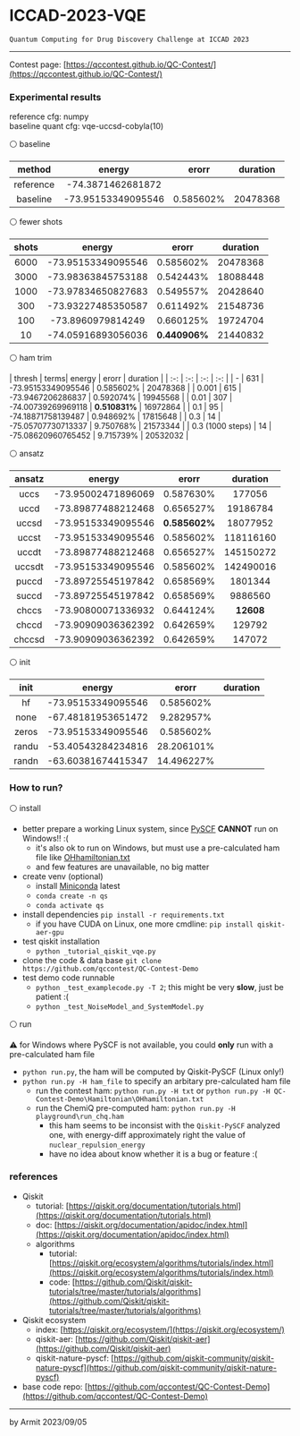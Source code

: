 # ICCAD-2023-VQE

    Quantum Computing for Drug Discovery Challenge at ICCAD 2023

----

Contest page: [https://qccontest.github.io/QC-Contest/](https://qccontest.github.io/QC-Contest/)  


### Experimental results

reference cfg: numpy  
baseline quant cfg: vqe-uccsd-cobyla(10)  

⚪ baseline

| method | energy | erorr | duration |
| :-: | :-: | :-: | :-: |
| reference | -74.3871462681872  |  |  |
| baseline | -73.95153349095546 | 0.585602% | 20478368 |

⚪ fewer shots

| shots | energy | erorr | duration |
| :-: | :-: | :-: | :-: |
| 6000 | -73.95153349095546 | 0.585602% | 20478368 |
| 3000 | -73.98363845753188 | 0.542443% | 18088448 |
| 1000 | -73.97834650827683 | 0.549557% | 20428640 |
|  300 | -73.93227485350587 | 0.611492% | 21548736 |
|  100 | -73.8960979814249  | 0.660125% | 19724704 |
|   10 | -74.05916893056036 | **0.440906%** | 21440832 |

⚪ ham trim

| thresh | terms| energy | erorr | duration |
| :-: | :-: | :-: | :-: |
| -     | 631 | -73.95153349095546 | 0.585602% | 20478368 |
| 0.001 | 615 | -73.9467206286837  | 0.592074% | 19945568 |
| 0.01  | 307 | -74.00739269969118 | **0.510831%** | 16972864 |
| 0.1   |  95 | -74.18871758139487 | 0.948692% | 17815648 |
| 0.3   |  14 | -75.05707730713337 | 9.750768% | 21573344 |
| 0.3 (1000 steps) | 14 | -75.08620960765452 | 9.715739% | 20532032 |

⚪ ansatz

| ansatz | energy | erorr | duration |
| :-: | :-: | :-: | :-: |
| uccs   | -73.95002471896069 | 0.587630% | 177056 |
| uccd   | -73.89877488212468 | 0.656527% | 19186784 |
| uccsd  | -73.95153349095546 | **0.585602%** | 18077952 |
| uccst  | -73.95153349095546 | 0.585602% | 118116160 |
| uccdt  | -73.89877488212468 | 0.656527% | 145150272 |
| uccsdt | -73.95153349095546 | 0.585602% | 142490016 |
| puccd  | -73.89725545197842 | 0.658569% | 1801344 |
| succd  | -73.89725545197842 | 0.658569% | 9886560 |
| chccs  | -73.90800071336932 | 0.644124% | **12608** |
| chccd  | -73.90909036362392 | 0.642659% | 129792 |
| chccsd | -73.90909036362392 | 0.642659% | 147072 |

⚪ init

| init | energy | erorr | duration |
| :-: | :-: | :-: | :-: |
| hf    | -73.95153349095546 | 0.585602% |  |
| none  | -67.48181953651472 | 9.282957% |  |
| zeros | -73.95153349095546 | 0.585602% |  |
| randu | -53.40543284234816 | 28.206101% |  |
| randn | -63.60381674415347 | 14.496227% |  |


### How to run?

⚪ install

- better prepare a working Linux system, since [PySCF](https://pyscf.org/) **CANNOT** run on Windows!! :(
  - it's also ok to run on Windows, but must use a pre-calculated ham file like [OHhamiltonian.txt](QC-Contest-Demo/Hamiltonian/OHhamiltonian.txt)
  - and few features are unavailable, no big matter
- create venv (optional)
  - install [Miniconda](https://docs.conda.io/projects/miniconda/en/latest/) latest
  - `conda create -n qs`
  - `conda activate qs`
- install dependencies `pip install -r requirements.txt`
  - if you have CUDA on Linux, one more cmdline: `pip install qiskit-aer-gpu`
- test qiskit installation
  - `python _tutorial_qiskit_vqe.py`
- clone the code & data base `git clone https://github.com/qccontest/QC-Contest-Demo`
- test demo code runnable
  - `python _test_examplecode.py -T 2`; this might be very **slow**, just be patient :(
  - `python _test_NoiseModel_and_SystemModel.py`

⚪ run

⚠ for Windows where PySCF is not available, you could **only** run with a pre-calculated ham file

- `python run.py`, the ham will be computed by Qiskit-PySCF (Linux only!)
- `python run.py -H ham_file` to specify an arbitary pre-calculated ham file
  - run the contest ham: `python run.py -H txt` or `python run.py -H QC-Contest-Demo\Hamiltonian\OHhamiltonian.txt`
  - run the ChemiQ pre-computed ham: `python run.py -H playground\run_chq.ham`
    - this ham seems to be inconsist with the `Qiskit-PySCF` analyzed one, with energy-diff approximately right the value of `nuclear_repulsion_energy`
    - have no idea about know whether it is a bug or feature :(


### references

- Qiskit
  - tutorial: [https://qiskit.org/documentation/tutorials.html](https://qiskit.org/documentation/tutorials.html)
  - doc: [https://qiskit.org/documentation/apidoc/index.html](https://qiskit.org/documentation/apidoc/index.html)
  - algorithms
    - tutorial: [https://qiskit.org/ecosystem/algorithms/tutorials/index.html](https://qiskit.org/ecosystem/algorithms/tutorials/index.html)
    - code: [https://github.com/Qiskit/qiskit-tutorials/tree/master/tutorials/algorithms](https://github.com/Qiskit/qiskit-tutorials/tree/master/tutorials/algorithms)
- Qiskit ecosystem
  - index: [https://qiskit.org/ecosystem/](https://qiskit.org/ecosystem/)
  - qiskit-aer: [https://github.com/Qiskit/qiskit-aer](https://github.com/Qiskit/qiskit-aer)
  - qiskit-nature-pyscf: [https://github.com/qiskit-community/qiskit-nature-pyscf](https://github.com/qiskit-community/qiskit-nature-pyscf)
- base code repo: [https://github.com/qccontest/QC-Contest-Demo](https://github.com/qccontest/QC-Contest-Demo)  

----
by Armit
2023/09/05
